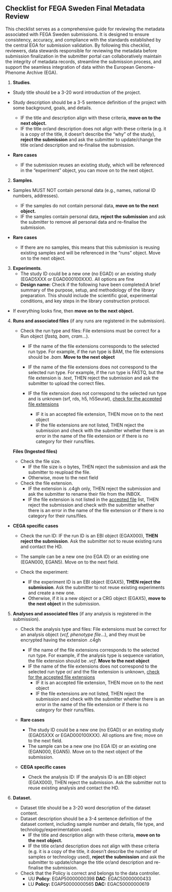 ## Checklist for FEGA Sweden Final Metadata Review

This checklist serves as a comprehensive guide for reviewing the metadata associated with FEGA Sweden submissions. It is designed to ensure consistency, accuracy, and compliance with the standards established by the central EGA for submission validation. By following this checklist, reviewers, data stewards responsible for reviewing the metadata before submission finalization in the submitter portal can collaboratively maintain the integrity of metadata records, streamline the submission process, and support the seamless integration of data within the European Genome-Phenome Archive (EGA).

1. **Studies**.   
* Study title should be a 3-20 word introduction of the project.   
* Study description should be a 3-5 sentence definition of the project with some background, goals, and details.  
  * IF the title and description align with these criteria, **move on to the next object.**  
  * IF the title or/and description does not align with these criteria (e.g. it is a copy of the title, it doesn’t describe the “why” of the study), **reject the submission** and ask the submitter to update/change the title or/and description and re-finalise the submission.  

* **Rare cases**    
  * IF the submission reuses an existing study, which will be referenced in the “experiment” object, you can move on to the next object.  
2. **Samples**.   
* Samples MUST NOT contain personal data (e.g., names, national ID numbers, addresses).  
  * IF the samples do not contain personal data, **move on to the next object.**  
  * IF the samples contain personal data, **reject the submission** and ask the submitter to remove all personal data and re-finalise the submission.

* **Rare cases**    
  * If there are no samples, this means that this submission is reusing existing samples and will be referenced in the “runs” object. Move on to the next object.  
3. **Experiments**.   
   * The study ID could be a new one (no EGAD) or an existing study (EGAD5XXX or EGAD000100XXX). All options are fine  
   * **Design name:** Check if the following have been completed:A brief summary of the purpose, setup, and methodology of the library preparation. This should include the scientific goal, experimental conditions, and key steps in the library construction protocol.   

  * If everything looks fine, then **move on to the next object.**

4. **Runs and associated files** (if any runs are registered in the submission).  
   * Check the run type and files: File extensions must be correct for a Run object (*fastq, bam, cram*…).   
     * IF the name of the file extensions corresponds to the selected run type. For example, if the run type is BAM, the file extensions should be *.bam*. **Move to the next object**  
     * IF the name of the file extensions does not correspond to the selected run type. For example, if the run type is FASTQ, but the file extension is *.text*, THEN reject the submission and ask the submitter to upload the correct files.  
     * IF the file extension does not correspond to the selected run type and is unknown (srf, rds, h5, h5Seurat), [check for the accepted file extensions](https://docs.google.com/document/d/1xXJGkQ36XRmR5qAI0hzljx4tS1PKri-FwRF7ufF46Mg/edit?tab=t.0#heading=h.g4sjsh593uea)

       * IF it is an accepted file extension, THEN move on to the next object  
       * IF the file extensions are not listed, THEN reject the submission and check with the submitter whether there is an error in the name of the file extension or if there is no category for their runs/files.

   **Files (Ingested files)** 

   * Check the file size.  
     * IF the file size is o bytes, THEN reject the submission and ask the submitter to reupload the file.  
     * Otherwise, move to the next field  
   * Check the file extension.  
     * IF the extension is .c4gh only, THEN reject the submission and ask the submitter to rename their file from the INBOX.
     * IF the file extension is not listed in the [accepted file](https://docs.google.com/document/d/1xXJGkQ36XRmR5qAI0hzljx4tS1PKri-FwRF7ufF46Mg/edit?tab=t.0#heading=h.g4sjsh593uea) list, THEN reject the submission and check with the submitter whether there is an error in the name of the file extension or if there is no category for their runs/files.

* **CEGA specific cases**   
  *  Check the run ID: IF the run ID is an EBI object (EGAX000), **THEN reject the submission**. Ask the submitter not to reuse existing runs and contact the HD.

  * The sample can be a new one (no EGA ID) or an existing one (EGAN000, EGAN5). Move on to the next field.  
  * Check the experiment:  
    * IF the experiment ID is an EBI object (EGAX5), **THEN reject the submission**. Ask the submitter to not reuse existing experiments and create a new one.  
    * Otherwise, if it is a new object or a CRG object (EGAX5), **move to the next object** in the submission.  
5. **Analyses and associated files** (if any analysis is registered in the submission).   
   * Check the analysis type and files: File extensions must be correct for an analysis object (*vcf, phenotype file*…), and they must be encrypted having the extension .c4gh  
     * IF the name of the file extensions corresponds to the selected run type. For example, if the analysis type is sequence variation, the file extension should be *.vcf*. **Move to the next object**  
     * IF the name of the file extensions does not correspond to the selected run type or/ and the file extension is unknown, [check for the accepted file extensions](https://docs.google.com/document/d/1xXJGkQ36XRmR5qAI0hzljx4tS1PKri-FwRF7ufF46Mg/edit?tab=t.0#heading=h.g4sjsh593uea)  
       * IF it is an accepted file extension, THEN move on to the next object  
       * IF the file extensions are not listed, THEN reject the submission and check with the submitter whether there is an error in the name of the file extension or if there is no category for their runs/files.

   * **Rare cases**    
     * The study ID could be a new one (no EGAD) or an existing study (EGAD5XXX or EGAD000100XXX). All options are fine; move on to the next field.  
     * The sample can be a new one (no EGA ID) or an existing one (EGAN000, EGAN5). Move on to the next object of the submission.  
         
   * **CEGA specific cases**   
     * Check the analysis ID: IF the analysis ID is an EBI object (EGAX000), THEN reject the submission. Ask the submitter not to reuse existing analysis and contact the HD.

6. **Dataset.**  

   * Dataset title should be a 3-20 word description of the dataset content.  
   * Dataset description should be a 3-4 sentence definition of the dataset content, including sample number and details, file type, and technology/experimentation used.  
     * IF the title and description align with these criteria, **move on to the next object.**  
     * IF the title or/and description does not align with these criteria (e.g. it is a copy of the title, it doesn’t describe the number of samples or technology used), **reject the submission** and ask the submitter to update/change the title or/and description and re-finalise the submission.  
   * Check that the Policy is correct and belongs to the data controller.  
     * UU  **Policy**: EGAP50000000398  **DAC**: EGAC50000000433  
     * LU   **Policy:** EGAP50000000565 **DAC:** EGAC50000000619


